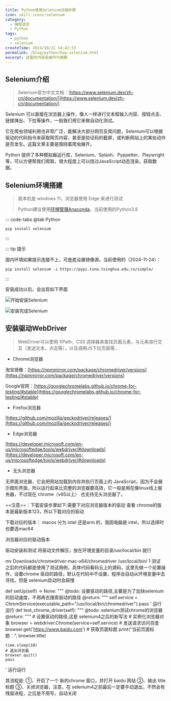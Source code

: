 ```yaml
---
title: Python使用Selenium详细步骤
icon: skill-icons:selenium
category:
  - 编程语言
  - Python
tags:
  - python
  - selenium
createTime: 2024/10/21 14:42:33
permalink: /blog/python/how-selenium.html
excerpt: 这里的内容会被作为摘要
---
```


## Selenium介绍

> Selenium官方中文文档：[https://www.selenium.dev/zh-cn/documentation/](https://www.selenium.dev/zh-cn/documentation/)

Selenium 可以直接在浏览器上操作，像人一样进行文本框输入内容、按钮点击、链接弹出、下拉等操作，一般我们用它来做自动化测试。

它在爬虫领域利用也非常广泛，能解决大部分网页反爬问题，Selenium可以根据驱动的代码指令来获取网页内容，甚至是验证码的截屏，或判断网站上的某些动作是否发生。这篇文章主要是围绕着爬虫展开。

Python 提供了多种模拟器运行库，Selenium、Splash、Pyppetter、Playwright 等，可以方便帮我们爬取，很大程度上可以绕过JavaScript动态渲染，获取数据。


## Selenium环境搭建 ##

> 我本机是 windows 11，浏览器使用 Edge 来进行测试
>
> Python建议使用[环境管理Anaconda](20241124-how-anaconda.md)，当前使用的Python3.8

::: code-tabs
@tab Python

```sh:no-line-numbers
pip install selenium
```

:::

::: tip 提示

国内环境如果提示连接不上，可[参考](20241124-set-mirror.md)设置镜像源。当前使用的（2024-11-24）： 

```sh:no-line-numbers
pip install selenium -i https://pypi.tuna.tsinghua.edu.cn/simple/
```

:::

安装成功以后，会出现如下界面

![开始安装Selenium](/images/python/selenium/01-install-start.png "开始安装Selenium")

![安装完成Selenium](/images/python/selenium/01-install-finish.png "安装完成Selenium")

## 安装驱动WebDriver ##

> WebDriver可以使用 XPath，CSS 选择器来查找页面元素，与元素进行交互（发送文本，点击等），以及调用JS下拉页面等...

- Chrome浏览器

淘宝镜像：[https://npmmirror.com/package/chromedriver/versions](https://npmmirror.com/package/chromedriver/versions)

Google官网：[https://googlechromelabs.github.io/chrome-for-testing/#stable](https://googlechromelabs.github.io/chrome-for-testing/#stable)

- Firefox浏览器

[https://github.com/mozilla/geckodriver/releases/](https://github.com/mozilla/geckodriver/releases/)

- Edge浏览器

[https://developer.microsoft.com/en-us/microsoftedge/tools/webdriver/#downloads](https://developer.microsoft.com/en-us/microsoftedge/tools/webdriver/#downloads)

- 无头浏览器

无界面浏览器，它会把网站加载到内存并执行页面上的 JavaScript，因为不会展示图形界面，所以运行起来比完整的浏览器要高效，它一般是用在像linux线上服务器，不过现在 chrome（v65以上） 也支持无头浏览器了。

==注意==：下载安装步骤如下:需要下对应浏览器版本的驱动
查看 chrome的版本是最新版本123，所以下载对应的驱动


下载对应的版本：
macos 分为 intel 还是arm 的，我因电脑是 intel，所以选择时也要选mac64

浏览器对应的驱动版本


驱动安装和测试
将驱动文件解压，放在环境变量的目录/usr/local/bin 就行

mv Downloads/chromedriver-mac-x64/chromedriver /usr/local/bin/
1
测试
之后的代码都是使用了测试用例，具体代码看码云上的源码，这里先做一个前置操作，设置chrome 驱动的路径，默认在代码中不设置，程序会自动从环境变量中去寻找，但是 selenium启动时会超慢

def setUp(self) -> None:
    """
    @todo: 设置驱动的路径,主要是为了加快selenium的启动速度，不用再去搜索驱动的路径
    @return:
    """
    self.service = ChromService(executable_path="/usr/local/bin/chromedriver")
    pass
'
运行运行
def test_chrome_driver(self):
    """
    @todo: selenium测试chrome的浏览器
    @return:
    """
    # 设置驱动的路径,这是 selenium4之后的新写法
    # 实例化浏览器对象
    browser = webdriver.Chrome(service=self.service)
    # 发送请求访问百度
    browser.get('https://www.baidu.com')
    # 获取页面标题
    print("当前页面标题：", browser.title)

    time.sleep(10)
    # 退出浏览器
    browser.quit()
    pass
'
运行运行

其流程是:
①、开启了一个 新的chrome 窗口，并打开 baidu 网站
②、输出 title 标题
③、关闭浏览器，注意，在 selenium4之前最后一定要手动退出，不然会有残留进程，之后是不用写，自动关闭

